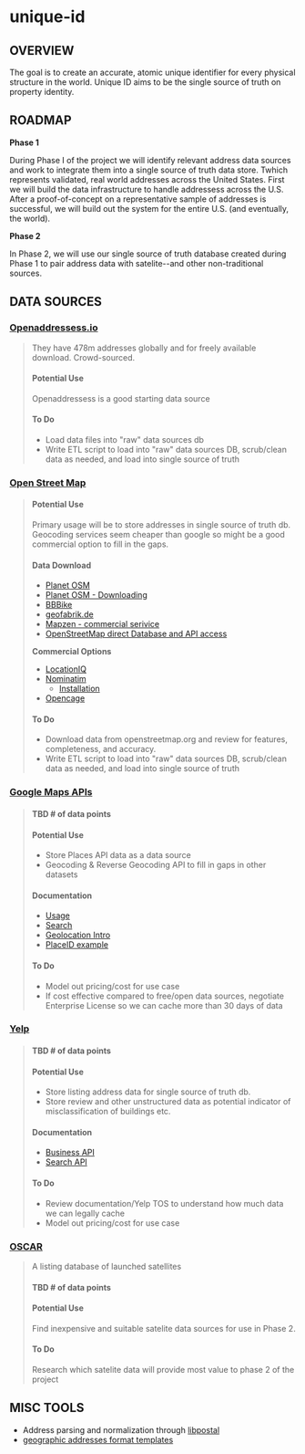 # unique-id

## OVERVIEW

The goal is to create an accurate, atomic unique identifier for every physical structure in the world. Unique ID aims to be the single source of truth on property identity.

## ROADMAP

**Phase 1**

During Phase I of the project we will identify relevant address data sources and work to integrate them into a single source of truth data store. Twhich represents validated, real world addresses across the United States. First we will build the data infrastructure to handle addressess across the U.S. After a proof-of-concept on a representative sample of addresses is successful, we will build out the system for the entire U.S. (and eventually, the world).

**Phase 2**

In Phase 2, we will use our single source of truth database created during Phase 1 to pair address data with satelite--and other non-traditional sources.

## DATA SOURCES

### [Openaddressess.io](https://openaddresses.io/) 
> They have 478m addresses globally and for freely available download. Crowd-sourced.
> #### Potential Use
> Openaddressess is a good starting data source
> 
> #### To Do
> - Load data files into "raw" data sources db
> - Write ETL script to load into "raw" data sources DB, scrub/clean data as needed, and load into single source of truth

### [Open Street Map](https://www.openstreetmap.org)
> #### Potential Use
> Primary usage will be to store addresses in single source of truth db. Geocoding services seem cheaper than google so might be a good commercial option to fill in the gaps.
> 
> #### Data Download
> - [Planet OSM](http://planet.openstreetmap.org/)  
> - [Planet OSM - Downloading](https://wiki.openstreetmap.org/wiki/Planet.osm#Downloading)  
> - [BBBike](http://download.bbbike.org/osm/)  
> - [geofabrik.de](http://download.geofabrik.de/)  
> - [Mapzen - commercial serivice](https://mapzen.com/data/metro-extracts/)
> - [OpenStreetMap direct Database and API access](https://wiki.openstreetmap.org/wiki/Databases_and_data_access_APIs)
> 
> **Commercial Options**
> 
> - [LocationIQ](https://locationiq.org)  
> - [Nominatim](https://wiki.openstreetmap.org/wiki/Nominatim)  
>   - [Installation](http://nominatim.org/release-docs/latest/Installation)  
> - [Opencage](https://geocoder.opencagedata.com/)  
> 
> #### To Do
> - Download data from openstreetmap.org and review for features, completeness, and accuracy.
> - Write ETL script to load into "raw" data sources DB, scrub/clean data as needed, and load into single source of truth
 
### [Google Maps APIs](https://developers.google.com/maps)
> #### TBD # of data points
> #### Potential Use
> - Store Places API data as a data source  
> - Geocoding & Reverse Geocoding API to fill in gaps in other datasets  
> 
> #### Documentation
> - [Usage](https://developers.google.com/places/web-service/usage)  
> - [Search](https://developers.google.com/places/web-service/search)  
> - [Geolocation Intro](https://developers.google.com/maps/documentation/geolocation/intro)  
> - [PlaceID example](https://developers.google.com/places/web-service/place-id#example-using-the-places-api-web-service)  
> 
> #### To Do
> - Model out pricing/cost for use case
> - If cost effective compared to free/open data sources, negotiate Enterprise License so we can cache more than 30 days of data  

### [Yelp](https://www.yelp.com/developers/documentation/v2/overview)
> #### TBD # of data points
> 
> #### Potential Use
> - Store listing address data for single source of truth db.
> - Store review and other unstructured data as potential indicator of misclassification of buildings etc.
> 
> #### Documentation
> - [Business API](https://www.yelp.com/developers/documentation/v2/business)
> - [Search API](https://www.yelp.com/developers/documentation/v2/search_api)
> 
> #### To Do
> - Review documentation/Yelp TOS to understand how much data we can legally cache
> - Model out pricing/cost for use case

### [OSCAR](https://www.wmo-sat.info/oscar/)

> A listing database of launched satellites
> 
> #### TBD # of data points
> #### Potential Use
> Find inexpensive and suitable satelite data sources for use in Phase 2.
> #### To Do
> Research which satelite data will provide most value to phase 2 of the project


## MISC TOOLS
- Address parsing and normalization through [libpostal](https://github.com/openvenues/libpostal)  
- [geographic addresses format templates](https://github.com/OpenCageData/address-formatting)
